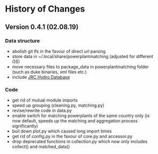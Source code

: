 # History of Changes


## Version 0.4.1 (02.08.19)

### Data structure
- abolish git lfs in the favour of direct url parsing
- store data in ~/.local/share/powerplantmatching (adjusted for different OS) 
- move necessary files to package_data in powerplantmatching folder (such as duke binaries, xml files etc.) 
- include [JRC Hydro Database](https://github.com/energy-modelling-toolkit/hydro-power-database) 

### Code
- get rid of mutual module imports
- speed up grouping (cleaning.py, matching.py)   
- revise/rewrite code in data.py
- enable switch for matching powerplants of the same country only (is now default, speeds up the matching and aggregation process significantly)  
- boil down plot.py which caused long import times
- get rid of config.py in the favour of core.py and accessor.py
- drop deprecated functions in collection.py which now only includes collect() and matched_data()
